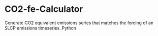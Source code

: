 # CO2-fe-Calculator
Generate CO2 equivalent emissions series that matches the forcing of an SLCP emissions timeseries. Python
